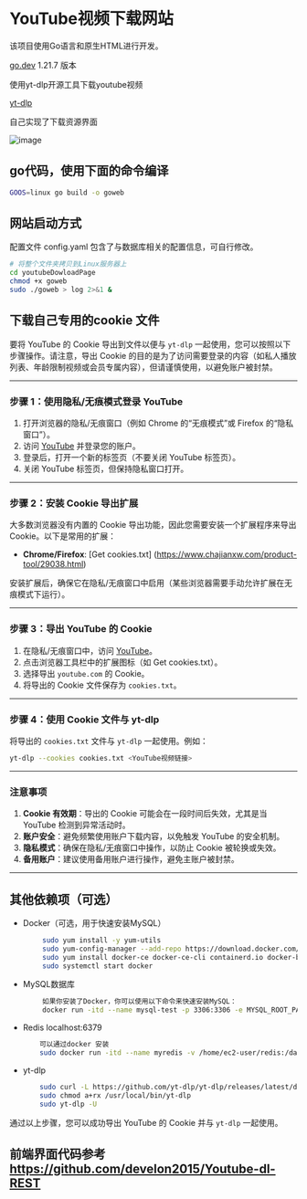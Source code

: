 # YouTube视频下载网站
  该项目使用Go语言和原生HTML进行开发。   
  
  [go.dev](https://go.dev/) 1.21.7 版本   
  


  
  使用yt-dlp开源工具下载youtube视频   
  
  [yt-dlp ](https://github.com/yt-dlp/yt-dlp/releases/tag/2025.02.19)   
  


  
  自己实现了下载资源界面   
  
  ![image](https://github.com/user-attachments/assets/2db54079-9f8e-48e6-937d-96ba02aaf1cb)   
  


## go代码，使用下面的命令编译

  ```bash
  GOOS=linux go build -o goweb
  ```
## 网站启动方式
  配置文件 config.yaml 包含了与数据库相关的配置信息，可自行修改。
  
  ```bash
  # 将整个文件夹拷贝到Linux服务器上
  cd youtubeDowloadPage
  chmod +x goweb 
  sudo ./goweb > log 2>&1 &
  ```



## 下载自己专用的cookie 文件
要将 YouTube 的 Cookie 导出到文件以便与 `yt-dlp` 一起使用，您可以按照以下步骤操作。请注意，导出 Cookie 的目的是为了访问需要登录的内容（如私人播放列表、年龄限制视频或会员专属内容），但请谨慎使用，以避免账户被封禁。

---

### **步骤 1：使用隐私/无痕模式登录 YouTube**
1. 打开浏览器的隐私/无痕窗口（例如 Chrome 的“无痕模式”或 Firefox 的“隐私窗口”）。
2. 访问 [YouTube](https://www.youtube.com) 并登录您的账户。
3. 登录后，打开一个新的标签页（不要关闭 YouTube 标签页）。
4. 关闭 YouTube 标签页，但保持隐私窗口打开。

---

### **步骤 2：安装 Cookie 导出扩展**
大多数浏览器没有内置的 Cookie 导出功能，因此您需要安装一个扩展程序来导出 Cookie。以下是常用的扩展：
- **Chrome/Firefox**: [Get cookies.txt] (https://www.chajianxw.com/product-tool/29038.html)

安装扩展后，确保它在隐私/无痕窗口中启用（某些浏览器需要手动允许扩展在无痕模式下运行）。

---

### **步骤 3：导出 YouTube 的 Cookie**
1. 在隐私/无痕窗口中，访问 [YouTube](https://www.youtube.com)。
2. 点击浏览器工具栏中的扩展图标（如 Get cookies.txt）。
3. 选择导出 `youtube.com` 的 Cookie。
4. 将导出的 Cookie 文件保存为 `cookies.txt`。

---

### **步骤 4：使用 Cookie 文件与 yt-dlp**
将导出的 `cookies.txt` 文件与 `yt-dlp` 一起使用。例如：
```bash
yt-dlp --cookies cookies.txt <YouTube视频链接>
```

---

### **注意事项**
1. **Cookie 有效期**：导出的 Cookie 可能会在一段时间后失效，尤其是当 YouTube 检测到异常活动时。
2. **账户安全**：避免频繁使用账户下载内容，以免触发 YouTube 的安全机制。
3. **隐私模式**：确保在隐私/无痕窗口中操作，以防止 Cookie 被轮换或失效。
4. **备用账户**：建议使用备用账户进行操作，避免主账户被封禁。

---

## 其他依赖项（可选）
  - Docker（可选，用于快速安装MySQL）
  ```bash
          sudo yum install -y yum-utils
          sudo yum-config-manager --add-repo https://download.docker.com/linux/centos/docker-ce.repo    
          sudo yum install docker-ce docker-ce-cli containerd.io docker-buildx-plugin docker-compose-plugin
          sudo systemctl start docker
  ```
  - MySQL数据库
  ```bash
          如果你安装了Docker，你可以使用以下命令来快速安装MySQL：
          docker run -itd --name mysql-test -p 3306:3306 -e MYSQL_ROOT_PASSWORD=123456 mysql
  ```
      
  - Redis localhost:6379
    ```bash
        可以通过docker 安装
        sudo docker run -itd --name myredis -v /home/ec2-user/redis:/data -p 6379:6379 redis
    ```
  - yt-dlp 
    ```bash
        sudo curl -L https://github.com/yt-dlp/yt-dlp/releases/latest/download/yt-dlp -o /usr/local/bin/yt-dlp
        sudo chmod a+rx /usr/local/bin/yt-dlp
        sudo yt-dlp -U
    ```


通过以上步骤，您可以成功导出 YouTube 的 Cookie 并与 `yt-dlp` 一起使用。
## 前端界面代码参考 https://github.com/develon2015/Youtube-dl-REST
